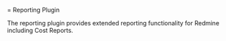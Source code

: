 = Reporting Plugin

The reporting plugin provides extended reporting functionality for Redmine
including Cost Reports.
